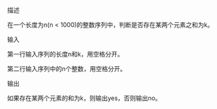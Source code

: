 描述

在一个长度为n(n < 1000)的整数序列中，判断是否存在某两个元素之和为k。

输入

第一行输入序列的长度n和k，用空格分开。

第二行输入序列中的n个整数，用空格分开。

输出

如果存在某两个元素的和为k，则输出yes，否则输出no。